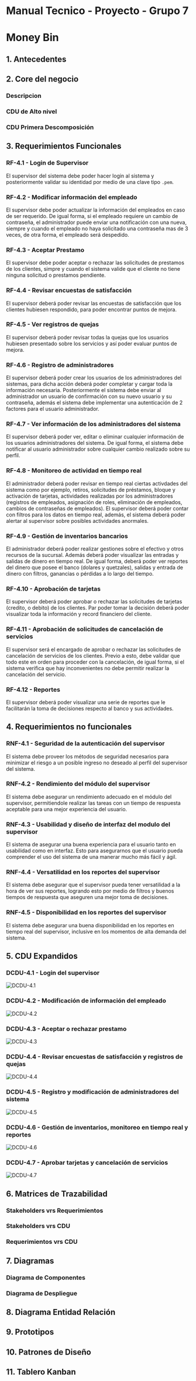 # Manual Tecnico - Proyecto - Grupo 7
# Money Bin

## 1. Antecedentes

## 2. Core del negocio
### Descripcion
### CDU de Alto nivel
### CDU Primera Descomposición

## 3. Requerimientos Funcionales
### RF-4.1 - Login de Supervisor
El supervisor del sistema debe poder hacer login al sistema y posteriormente validar su identidad por medio de una clave tipo `.pem`.

### RF-4.2 - Modificar información del empleado
El supervisor debe poder actualizar la información del empleados en caso de ser requerido. De igual forma, si el empleado requiere un cambio de contraseña, el administrador puede enviar una notificación con una nueva, siempre y cuando el empleado no haya solicitado una contraseña mas de 3 veces, de otra forma, el empleado será despedido.

### RF-4.3 - Aceptar Prestamo
El supervisor debe poder aceptar o rechazar las solicitudes de prestamos de los clientes, simpre y cuando el sistema valide que el cliente no tiene ninguna solicitud o prestamos pendiente.

### RF-4.4 - Revisar encuestas de satisfacción
El supervisor deberá poder revisar las encuestas de satisfacción que los clientes hubiesen respondido, para poder encontrar puntos de mejora.

### RF-4.5 - Ver registros de quejas
El supervisor deberá poder revisar todas la quejas que los usuarios hubiesen presentado sobre los servicios y así poder evaluar puntos de mejora.

### RF-4.6 - Registro de administradores
El supervisor deberá poder crear los usuarios de los administradores del sistemas, para dicha acción deberá poder completar y cargar toda la información necesaria. Posteriormente el sistema debe enviar al administrador un usuario de confirmación con su nuevo usuario y su contraseña, además el sistema debe implementar una autenticación de 2 factores para el usuario administrador.

### RF-4.7 - Ver información de los administradores del sistema
El supervisor deberá poder ver, editar o eliminar cualquier información de los usuarios administradores del sistema. De igual forma, el sistema debe notificar al usuario administrador sobre cualquier cambio realizado sobre su perfil.

### RF-4.8 - Monitoreo de actividad en tiempo real
El administrador deberá poder revisar en tiempo real ciertas activdades del sistema como por ejemplo, retiros, solicitudes de préstamos, bloque y activación de tarjetas, actividades realizadas por los administradores (registros de empleados, asignación de roles, eliminación de empleados, cambios de contraseñas de empleados). El supervisor deberá poder contar con filtros para los datos en tiempo real, además, el sistema deberá poder alertar al supervisor sobre posibles actividades anormales.

### RF-4.9 - Gestión de inventarios bancarios
El administrador deberá poder realizar gestiones sobre el efectivo y otros recursos de la sucursal. Además deberá poder visualizar las entradas y salidas de dinero en tiempo real. De igual forma, deberá poder ver reportes del dinero que posee el banco (dolares y quetzales), salidas y entrada de dinero con filtros, ganancias o pérdidas a lo largo del tiempo.

### RF-4.10 - Aprobación de tarjetas
El supervisor deberá poder aprobar o rechazar las solicitudes de tarjetas (credito, o debito) de los clientes. Par poder tomar la decisión deberá poder visualizar toda la información y record financiero del cliente.

### RF-4.11 - Aprobación de solicitudes de cancelación de servicios
El supervisor será el encargado de aprobar o rechazar las solicitudes de cancelación de servicios de los clientes. Previo a esto, debe validar que todo este en orden para proceder con la cancelación, de igual forma, si el sistema verifica que hay inconvenientes no debe permitir realizar la cancelación del servicio.

### RF-4.12 - Reportes
El supervisor deberá poder visualizar una serie de reportes que le facilitarán la toma de decisiones respecto al banco y sus actividades.

## 4. Requerimientos no funcionales
### RNF-4.1 - Seguridad de la autenticación del supervisor
El sistema debe proveer los métodos de seguridad necesarios para minimizar el riesgo a un posible ingreso no deseado al perfil del supervisor del sistema.

### RNF-4.2 - Rendimiento del módulo del supervisor
El sistema debe asegurar un rendimiento adecuado en el módulo del supervisor, permitiendole realizar las tareas con un tiempo de respuesta aceptable para una mejor experiencia del usuario.

### RNF-4.3 - Usabilidad y diseño de interfaz del modulo del supervisor
El sistema de asegurar una buena experiencia para el usuario tanto en usabilidad como en interfaz. Esto para asegurarnos que el usuario pueda comprender el uso del sistema de una manerar mucho más fácil y ágil.

### RNF-4.4 - Versatilidad en los reportes del supervisor
El sistema debe asegurar que el supervisor pueda tener versatilidad a la hora de ver sus reportes, logrando esto por medio de filtros y buenos tiempos de respuesta que aseguren una mejor toma de decisiones.

### RNF-4.5 - Disponibilidad en los reportes del supervisor
El sistema debe asegurar una buena disponibilidad en los reportes en tiempo real del supervisor, inclusive en los momentos de alta demanda del sistema.

## 5. CDU Expandidos
### DCDU-4.1 - Login del supervisor
![DCDU-4.1](./cdu/DCDU-4.1.png)

### DCDU-4.2 - Modificación de información del empleado
![DCDU-4.2](./cdu/DCDU-4.2.png)

### DCDU-4.3 - Aceptar o rechazar prestamo
![DCDU-4.3](./cdu/DCDU-4.3.png)

### DCDU-4.4 - Revisar encuestas de satisfacción y registros de quejas
![DCDU-4.4](./cdu/DCDU-4.4.png)

### DCDU-4.5 - Registro y modificación de administradores del sistema
![DCDU-4.5](./cdu/DCDU-4.5.png)

### DCDU-4.6 - Gestión de inventarios, monitoreo en tiempo real y reportes
![DCDU-4.6](./cdu/DCDU-4.6.png)

### DCDU-4.7 - Aprobar tarjetas y cancelación de servicios
![DCDU-4.7](./cdu/DCDU-4.7.png)

## 6. Matrices de Trazabilidad
### Stakeholders vrs Requerimientos
### Stakeholders vrs CDU
### Requerimientos vrs CDU

## 7. Diagramas
### Diagrama de Componentes
### Diagrama de Despliegue

## 8. Diagrama Entidad Relación

## 9. Prototipos

## 10. Patrones de Diseño

## 11. Tablero Kanban